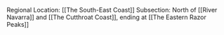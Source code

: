 Regional Location: [[The South-East Coast]]
Subsection: North of [[River Navarra]] and [[The Cutthroat Coast]], ending at [[The Eastern Razor Peaks]]